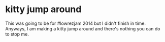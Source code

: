 kitty jump around
===========================
This was going to be for #lowrezjam 2014 but I didn't finish in time. Anyways,
I am making a kitty jump around and there's nothing you can do to stop me.
